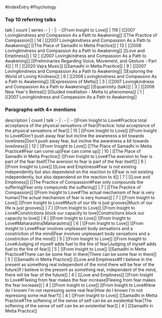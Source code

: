 #IndexEntry #Psychology

### Top 10 referring talks
talk | count | series
:- | - |: -
[[From Insight to Love]] | 119 | [[2007 Lovingkindness and Compassion As a Path to Awakening]]
[[The Practice of Compassion]] | 14 | [[2007 Lovingkindness and Compassion As a Path to Awakening]]
[[The Place of Samadhi in Metta Practice]] | 13 | [[2008 Lovingkindness and Compassion As a Path to Awakening]]
[[Love and Emptiness]] | 12 | [[2007 Lovingkindness and Compassion As a Path to Awakening]]
[[Preliminaries Regarding Voice, Movement, and Gesture - Part 4]] | 11 | [[2020 Vajra Music]]
[[Samadhi in Metta Practice]] | 9 | [[2007 Lovingkindness and Compassion As a Path to Awakening]]
[[Exploring the World of Loving Kindness]] | 6 | [[2008 Lovingkindness and Compassion As a Path to Awakening]]
[[Expressions of Metta]] | 3 | [[2007 Lovingkindness and Compassion As a Path to Awakening]]
[[Equanimity (talk)]] | 3 | [[2006 New Year's Retreat]]
[[Guided meditation - Metta to phenomena]] | 1 | [[2007 Lovingkindness and Compassion As a Path to Awakening]]

### Paragraphs with 4+ mentions
description | count | talk
:- | : - | :-
[[From Insight to Love#Practice total acceptance of the physical sensations of fear\|Practice: total acceptance of the physical sensations of fear]] | 15 | [[From Insight to Love]]
[[From Insight to Love#Don't push away fear but incline the awareness a bit towards loveliness\|Don't push away fear, but incline the awareness a bit towards loveliness]] | 12 | [[From Insight to Love]]
[[The Place of Samadhi in Metta Practice#Fear can come up\|Fear can come up]] | 10 | [[The Place of Samadhi in Metta Practice]]
[[From Insight to Love#The aversion to fear is part of the fear itself\|The aversion to fear is part of the fear itself]] | 9 | [[From Insight to Love]]
[[Love and Emptiness#Fear is not existing independently but also dependend on the reaction to it\|Fear is not existing independently, but also dependend on the reaction to it]] | 7 | [[Love and Emptiness]]
[[The Practice of Compassion#Fear only compounds the suffering\|Fear only compounds the suffering]] | 7 | [[The Practice of Compassion]]
[[From Insight to Love#The actual mechanism of fear is very human\|The actual mechanism of fear is very human]] | 7 | [[From Insight to Love]]
[[From Insight to Love#Much of our life is just grooves\|Much of our life is just grooves]] | 7 | [[From Insight to Love]]
[[From Insight to Love#Constrictions block our capacity to love\|Constrictions block our capacity to love]] | 6 | [[From Insight to Love]]
[[From Insight to Love#Maharashtra\|Maharashtra]] | 6 | [[From Insight to Love]]
[[From Insight to Love#Fear involves unpleasant body sensations and a constriction of the mind\|Fear involves unpleasant body sensations and a constriction of the mind]] | 5 | [[From Insight to Love]]
[[From Insight to Love#Judging of myself adds fuel to the fire of fear\|Judging of myself adds fuel to the fire of fear]] | 5 | [[From Insight to Love]]
[[Samadhi in Metta Practice#There can be some fear in there\|There can be some fear in there]] | 5 | [[Samadhi in Metta Practice]]
[[Love and Emptiness#If I believe in the present as something real independent of the mind there will be fear of the future\|If I believe in the present as something real, independent of the mind, there will be fear of the future]] | 4 | [[Love and Emptiness]]
[[From Insight to Love#Fleeing from fear makes the fear increase\|Fleeing from fear makes the fear increase]] | 4 | [[From Insight to Love]]
[[From Insight to Love#How do I known I'm not repressing some real fear\|How do I known I'm not repressing some real fear?]] | 4 | [[From Insight to Love]]
[[Samadhi in Metta Practice#The softening of the sense of self can be an existential fear\|The softening of the sense of self can be an existential fear]] | 4 | [[Samadhi in Metta Practice]]

